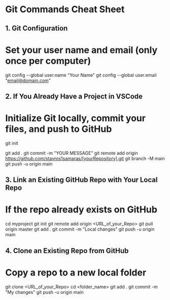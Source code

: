 # Git Commands Cheat Sheet

## 1. Git Configuration
# Set your user name and email (only once per computer)
git config --global user.name "Your Name"
git config --global user.email "email@domain.com"

## 2. If You Already Have a Project in VSCode
# Initialize Git locally, commit your files, and push to GitHub
git init

git add .
git commit -m "YOUR MESSAGE"
git remote add origin https://github.com/stavros1samaras/[yourRepository].git
git branch -M main
git push -u origin main

## 3. Link an Existing GitHub Repo with Your Local Repo
# If the repo already exists on GitHub
cd myproject
git init
git remote add origin <URL_of_your_Repo>
git pull origin master
git add .
git commit -m "Local changes"
git push -u origin main

## 4. Clone an Existing Repo from GitHub
# Copy a repo to a new local folder
git clone <URL_of_your_Repo>
cd <folder_name>
git add .
git commit -m "My changes"
git push -u origin main
